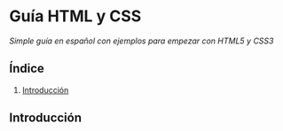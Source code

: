 # Guía HTML y CSS

*Simple guía en español con ejemplos para empezar con HTML5 y CSS3*

## <a name='INDEX'>Índice</a>

  1. [Introducción](#introduccion)

## <a name='introduccion'>Introducción</a>
